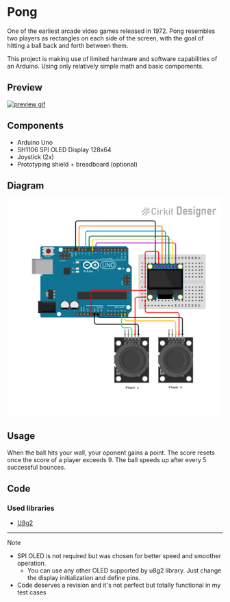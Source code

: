 # Pong 

One of the earliest arcade video games released in 1972. Pong resembles two players as rectangles on each side of the screen, with the goal of hitting a ball back and forth between them. 

This project is making use of limited hardware and software capabilities of an Arduino. Using only relatively simple math and basic compoments. 

## Preview

[![preview gif](/pong/preview.gif)](http://www.youtube.com/watch?v=TSi0fp79siA)

## Components

- Arduino Uno
- SH1106 SPI OLED Display 128x64
- Joystick (2x)
- Prototyping shield + breadboard (optional)

## Diagram

![diagram](/pong/diagram.svg)

## Usage

When the ball hits your wall, your oponent gains a point. 
The score resets once the score of a player exceeds 9.
The ball speeds up after every 5 successful bounces.

## Code

### Used libraries

- [U8g2](https://github.com/olikraus/u8g2)

---

> [!NOTE]
> - SPI OLED is not required but was chosen for better speed and smoother operation.
>   - You can use any other OLED supported by u8g2 library. Just change the display initialization and define pins.
> - Code deserves a revision and it's not perfect but totally functional in my test cases

